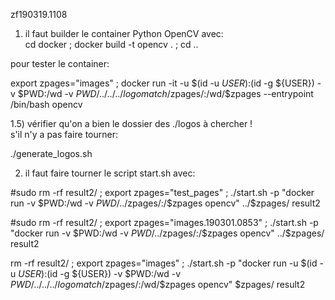 zf190319.1108

1) il faut builder le container Python OpenCV avec:<br>
cd docker ; docker build -t opencv . ; cd ..

pour tester le container:<br>

export zpages="images" ; docker run -it -u $(id -u ${USER}):$(id -g ${USER}) -v $PWD:/wd -v $PWD/../../../logomatch/$zpages/:/wd/$zpages --entrypoint /bin/bash opencv


1.5) vérifier qu'on a bien le dossier des ./logos à chercher !<br>
s'il n'y a pas faire tourner:

./generate_logos.sh


2) il faut faire tourner le script start.sh avec:<br>

#sudo rm -rf result2/ ; export zpages="test_pages" ; ./start.sh -p "docker run -v $PWD:/wd -v $PWD/../$zpages/:/$zpages opencv" ../$zpages/ result2

#sudo rm -rf result2/ ; export zpages="images.190301.0853" ; ./start.sh -p "docker run -v $PWD:/wd -v $PWD/../$zpages/:/$zpages opencv" ../$zpages/ result2

rm -rf result2/ ; export zpages="images" ; ./start.sh -p "docker run -u $(id -u ${USER}):$(id -g ${USER}) -v $PWD:/wd -v $PWD/../../../logomatch/$zpages/:/wd/$zpages opencv" $zpages/ result2




